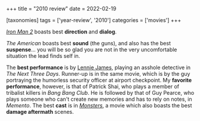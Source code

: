 +++
title = "2010 review"
date = 2022-02-19

[taxonomies]
tags = ['year-review', '2010']
categories = ['movies']
+++

*[Iron Man 2]* boasts best **direction** and **dialog**.

*The American* boasts best **sound** (the guns),
and also has the best **suspense**...
you will be so glad you are not in the very uncomfortable situation
the lead finds self in.

The **best performance** is by [Lennie James],
playing an asshole detective in *The Next Three Days*.
Runner-up is in the same movie,
which is by the guy portraying the humorless security officer at airport checkpoint.
My **favorite performance**, however, is that of Patrick Shai,
who plays a member of tribalist killers in *Bang Bang Club*.
He is followed by that of Guy Pearce,
who plays someone who can't create new memories and has to rely on notes,
in *Memento*.
The best **cast** is in *[Monsters]*,
a movie which also boasts the best **damage aftermath** scenes.

[Iron Man 2]: @/iron-man-2.md
[Monsters]: @/monsters.md
[Lennie James]: https://en.wikipedia.org/wiki/Lennie_James
